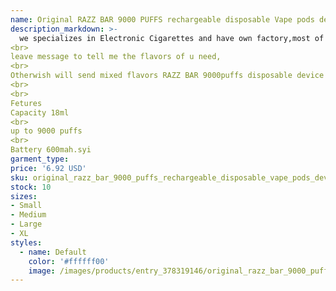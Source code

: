 ```yaml
---
name: Original RAZZ BAR 9000 PUFFS rechargeable disposable Vape pods device kits 600mah battery pre-filled 18ml vaporizer 16 flavors no need to pa
description_markdown: >-
  we specializes in Electronic Cigarettes and have own factory,most of orders can send fast and with good quality,Welcome to Place orders If need to choose the flavors, when u place order, pls 
<br>
leave message to tell me the flavors of u need, 
<br>
Otherwish will send mixed flavors RAZZ BAR 9000puffs disposable device
<br>
<br>
Fetures
Capacity 18ml
<br>
up to 9000 puffs
<br>
Battery 600mah.syi
garment_type:
price: '6.92 USD'
sku: original_razz_bar_9000_puffs_rechargeable_disposable_vape_pods_device_kits_600mah_battery_pre-filled_18ml_vaporizer_16_flavors_no_need_to_pa
stock: 10
sizes:
- Small
- Medium
- Large
- XL
styles:
  - name: Default
    color: '#ffffff00'
    image: /images/products/entry_378319146/original_razz_bar_9000_puffs_rechargeable_disposable_vape_pods_device_kits_600mah_battery_pre-filled_18ml_vaporizer_16_flavors_no_need_to_pa_378319146.jpg
---
```

